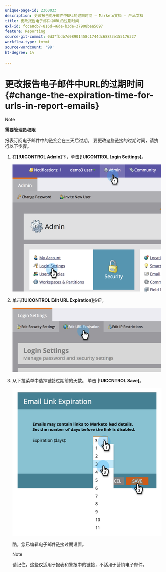 ```yaml
---
unique-page-id: 2360032
description: 更改报告电子邮件中URL的过期时间 — Marketo文档 — 产品文档
title: 更改报告电子邮件中URL的过期时间
exl-id: fcce8cb7-816d-46de-b3de-37908bea5097
feature: Reporting
source-git-commit: 0d37fbdb7d08901458c1744dc68893e155176327
workflow-type: tm+mt
source-wordcount: '99'
ht-degree: 1%

---
```


# 更改报告电子邮件中URL的过期时间 {#change-the-expiration-time-for-urls-in-report-emails}

>[!NOTE]
>
>**需要管理员权限**

报表订阅电子邮件中的链接会在三天后过期。 要更改这些链接的过期时间，请执行以下步骤。

1. 在&#x200B;**[!UICONTROL Admin]**&#x200B;下，单击&#x200B;**[!UICONTROL Login Settings]**。

   ![](assets/image2014-9-16-14-3a44-3a57.png)

1. 单击&#x200B;**[!UICONTROL Edit URL Expiration]**&#x200B;按钮。

   ![](assets/image2014-9-16-14-3a45-3a1.png)

1. 从下拉菜单中选择链接过期前的天数。 单击 **[!UICONTROL Save]**。

   ![](assets/image2014-9-16-14-3a45-3a5.png)

   酷，您已编辑电子邮件链接过期设置。

   >[!NOTE]
   >
   >请记住，这些仅适用于报表和警报中的链接，不适用于营销电子邮件。
